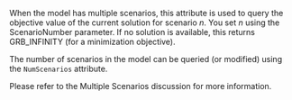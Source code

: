 When the model has multiple scenarios, this attribute is used to query the objective value of the current solution for
scenario $n$. You set $n$ using the ScenarioNumber parameter. If no solution is available, this returns GRB_INFINITY
(for a minimization objective).

The number of scenarios in the model can be queried (or modified) using the `NumScenarios` attribute.

Please refer to the Multiple Scenarios discussion for more information.